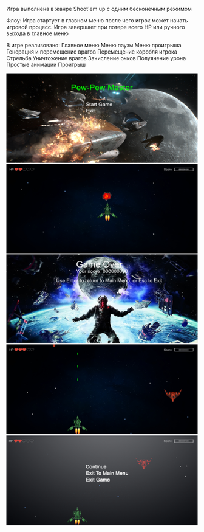 Игра выполнена в жанре Shoot'em up с одним бесконечным режимом

Флоу:
Игра стартует в главном меню после чего игрок может начать игровой процесс. Игра завершает при потере всего HP или ручного выхода в главное меню


В игре реализовано:
Главное меню
Меню паузы
Меню проигрыша
Генерация и перемещение врагов
Перемещение коробля игрока
Стрельба
Уничтожение врагов
Зачисление очков
Полуячение урона
Простые анимации
Проигрыш

![](https://github.com/sergkonhar/Home-works-C-R_D/blob/Home_Work_Term/Home_Work_Term/Screen1.png)
![](https://github.com/sergkonhar/Home-works-C-R_D/blob/Home_Work_Term/Home_Work_Term/Screen2.png)
![](https://github.com/sergkonhar/Home-works-C-R_D/blob/Home_Work_Term/Home_Work_Term/Screen3.png)
![](https://github.com/sergkonhar/Home-works-C-R_D/blob/Home_Work_Term/Home_Work_Term/Screen4.png)
![](https://github.com/sergkonhar/Home-works-C-R_D/blob/Home_Work_Term/Home_Work_Term/Screen5.png)
